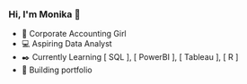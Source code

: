 ### Hi, I'm Monika 👋


- 💼 Corporate Accounting Girl
- 💻 Aspiring Data Analyst
- ✒️ Currently Learning [ SQL ], [ PowerBI ], [ Tableau ], [ R ]
- 🌱 Building portfolio
